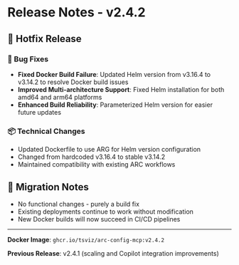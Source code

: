 # Release Notes - v2.4.2

## 🔧 Hotfix Release

### 🐛 Bug Fixes

- **Fixed Docker Build Failure**: Updated Helm version from v3.16.4 to v3.14.2 to resolve Docker build issues
- **Improved Multi-architecture Support**: Fixed Helm installation for both amd64 and arm64 platforms
- **Enhanced Build Reliability**: Parameterized Helm version for easier future updates

### 📦 Technical Changes

- Updated Dockerfile to use ARG for Helm version configuration
- Changed from hardcoded v3.16.4 to stable v3.14.2
- Maintained compatibility with existing ARC workflows

## 🔄 Migration Notes

- No functional changes - purely a build fix
- Existing deployments continue to work without modification
- New Docker builds will now succeed in CI/CD pipelines

---

**Docker Image**: `ghcr.io/tsviz/arc-config-mcp:v2.4.2`

**Previous Release**: v2.4.1 (scaling and Copilot integration improvements)